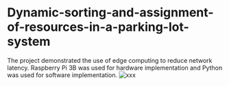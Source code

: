 # Dynamic-sorting-and-assignment-of-resources-in-a-parking-lot-system
The project demonstrated the use of edge computing to reduce network latency. Raspberry Pi 3B was used for hardware implementation and Python was used for software implementation.
![xxx](https://github.com/dhanushmeda/Dynamic-sorting-and-assignment-of-resources-in-a-parking-lot-system/assets/111887928/19cecb83-f81b-4332-ba14-ab9ec18da5a2)
